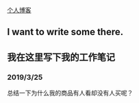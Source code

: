 [个人博客](https://pigtom.github.io)
## I want to write some there.

## 我在这里写下我的工作笔记

### 2019/3/25 
总结一下为什么我的商品有人看却没有人买呢？
